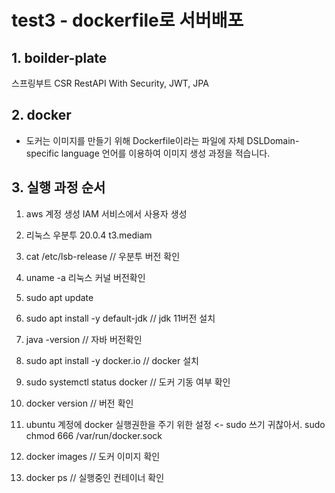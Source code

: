 # test3 - dockerfile로 서버배포

## 1. boilder-plate
스프링부트 CSR RestAPI With Security, JWT, JPA 

## 2. docker
- 도커는 이미지를 만들기 위해 Dockerfile이라는 파일에 자체 DSLDomain-specific language 언어를 이용하여 이미지 생성 과정을 적습니다.

## 3. 실행 과정 순서
1. aws 계정 생성 IAM 서비스에서 사용자 생성
2. 리눅스 우분투 20.0.4 t3.mediam

3. cat /etc/lsb-release // 우분투 버전 확인
4. uname -a 리눅스 커널 버전확인


5. sudo apt update
6. sudo apt install -y default-jdk // jdk 11버전 설치
7. java -version // 자바 버전확인


8. sudo apt install -y docker.io // docker 설치
9. sudo systemctl status docker // 도커 기동 여부 확인
9. docker version // 버전 확인


10. ubuntu 계정에 docker 실행권한을 주기 위한 설정 <- sudo 쓰기 귀찮아서.
  sudo chmod 666 /var/run/docker.sock


10. docker images // 도커 이미지 확인
11. docker ps // 실행중인 컨테이너 확인
